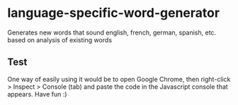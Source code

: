 # language-specific-word-generator
Generates new words that sound english, french, german, spanish, etc. based on analysis of existing words

## Test
One way of easily using it would be to open Google Chrome, then right-click > Inspect > Console (tab) and paste the code in the Javascript console that appears. Have fun :)